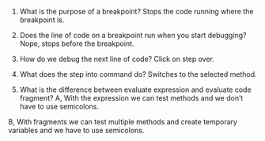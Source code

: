 1. What is the purpose of a breakpoint?
  Stops the code running where the breakpoint is.

2. Does the line of code on a breakpoint run when you start debugging?
  Nope, stops before the breakpoint.

3. How do we debug the next line of code?
  Click on step over.

4. What does the step into command do?
  Switches to the selected method.

5. What is the difference between evaluate expression and evaluate code fragment?
  A, With the expression we can test methods and we don’t have to use semicolons.

  B, With fragments we can test multiple methods and create temporary variables and we have to use semicolons.
